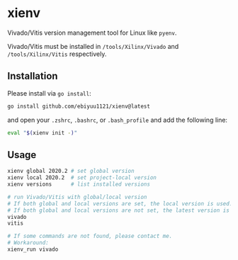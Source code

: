 # xienv

Vivado/Vitis version management tool for Linux like `pyenv`.

Vivado/Vitis must be installed in `/tools/Xilinx/Vivado` and `/tools/Xilinx/Vitis` respectively.

## Installation

Please install via `go install`:

```sh
go install github.com/ebiyuu1121/xienv@latest
```

and open your `.zshrc`, `.bashrc`, or `.bash_profile` and add the following line:

```sh
eval "$(xienv init -)"
```

## Usage

```sh
xienv global 2020.2 # set global version
xienv local 2020.2  # set project-local version
xienv versions      # list installed versions

# run Vivado/Vitis with global/local version
# If both global and local versions are set, the local version is used.
# If both global and local versions are not set, the latest version is used.
vivado
vitis

# If some commands are not found, please contact me.
# Workaround:
xienv_run vivado
```
